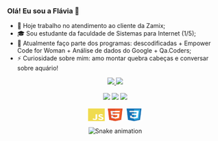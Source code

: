 ### Olá! Eu sou a Flávia 👋

- 💼 Hoje trabalho no atendimento ao cliente da Zamix;
- 🎓 Sou estudante da faculdade de Sistemas para Internet (1/5);
- 🧠 Atualmente faço parte dos programas: descodificadas + Empower Code for Woman + Análise de dados do  Google + Qa.Coders;
- ⚡ Curiosidade sobre mim: amo montar quebra cabeças e conversar sobre aquário!

<div align="center">
  <a href="https://github.com/demflavia">
  <img height="170em" src="https://github-readme-stats.vercel.app/api?username=demflavia&show_icons=true&theme=panda&include_all_commits=true&count_private=true"/>
  <img height="170em" src="https://github-readme-stats.vercel.app/api/top-langs/?username=demflavia&layout=compact&langs_count=7&theme=panda"/>
</div><br>

  <div align="center"> 
  <a href="https://instagram.com/mechamadeflavia" target="_blank"><img src="https://img.shields.io/badge/-Instagram-%23E4405F?style=for-the-badge&logo=instagram&logoColor=white" target="_blank"></a> 
  <a href = "mailto:medeirosgflavia@gmail.com"><img src="https://img.shields.io/badge/-Gmail-%23333?style=for-the-badge&logo=gmail&logoColor=white" target="_blank"></a>
  <a href="https://www.linkedin.com/in/flaviadem/" target="_blank"><img src="https://img.shields.io/badge/-LinkedIn-%230077B5?style=for-the-badge&logo=linkedin&logoColor=white" target="_blank"></a> 
    
   <div style="display: inline_block"><br>
  <img align="center" alt="Js" height="30" width="40" src="https://raw.githubusercontent.com/devicons/devicon/master/icons/javascript/javascript-plain.svg">
  <img align="center" alt="HTML" height="30" width="40" src="https://raw.githubusercontent.com/devicons/devicon/master/icons/html5/html5-original.svg">
  <img align="center" alt="CSS" height="30" width="40" src="https://raw.githubusercontent.com/devicons/devicon/master/icons/css3/css3-original.svg">
    </div>
 
  ![Snake animation](https://github.com/demflavia/demflavia/blob/output/github-contribution-grid-snake.svg)
 
</div>
